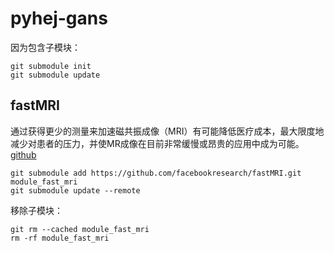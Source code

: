 # pyhej-gans
因为包含子模块：
```
git submodule init
git submodule update
```

## fastMRI
通过获得更少的测量来加速磁共振成像（MRI）有可能降低医疗成本，最大限度地减少对患者的压力，并使MR成像在目前非常缓慢或昂贵的应用中成为可能。[github](https://github.com/facebookresearch/fastMRI)
```
git submodule add https://github.com/facebookresearch/fastMRI.git module_fast_mri
git submodule update --remote
```

移除子模块：
```
git rm --cached module_fast_mri
rm -rf module_fast_mri
```
